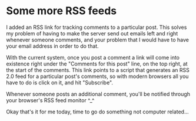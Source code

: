 # Some more RSS feeds

I added an RSS link for tracking comments to a particular post. This solves my problem of having to make the server send out emails left and right whenever someone comments, and your problem that I would have to have your email address in order to do that.

With the current system, once you post a comment a link will come into existence right under the "Comments for this post" line, on the top right, at the start of the comments. This link points to a script that generates an RSS 2.0 feed for a particular post's comments, so with modern browsers all you have to do is click on it, and hit "Subscribe".

Whenever someone posts an additional comment, you'll be notified through your browser's RSS feed monitor ^_^

Okay that's it for me today, time to go do something not computer related...